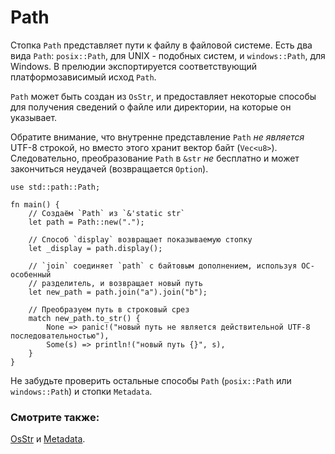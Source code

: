 # Path

Стопка `Path` представляет пути к файлу в файловой 
системе. Есть два вида `Path`: `posix::Path`, 
для UNIX - подобных систем, и `windows::Path`, для 
Windows. В прелюдии экспортируется соответствующий 
платформозависимый исход `Path`.

`Path` может быть создан из `OsStr`, и 
предоставляет некоторые способы для получения сведений о 
файле или директории, на которые он указывает.

Обратите внимание, что внутренне представление 
`Path` *не является* UTF-8 строкой, но вместо 
этого хранит вектор байт (`Vec<u8>`). 
Следовательно, преобразование `Path` в 
`&str` *не* бесплатно и может закончиться 
неудачей (возвращается `Option`).

```rust,editable
use std::path::Path;

fn main() {
    // Создаём `Path` из `&'static str`
    let path = Path::new(".");

    // Способ `display` возвращает показываемую стопку
    let _display = path.display();

    // `join` соединяет `path` с байтовым дополнением, используя ОС-особенный
    // разделитель, и возвращает новый путь
    let new_path = path.join("a").join("b");

    // Преобразуем путь в строковый срез
    match new_path.to_str() {
        None => panic!("новый путь не является действительной UTF-8 последовательностью"),
        Some(s) => println!("новый путь {}", s),
    }
}

```

Не забудьте проверить остальные способы `Path`
(`posix::Path` или `windows::Path`) и
стопки `Metadata`.

### Смотрите также:

[OsStr](https://doc.rust-lang.org/std/ffi/struct.OsStr.html) и [Metadata](https://doc.rust-lang.org/std/fs/struct.Metadata.html).
